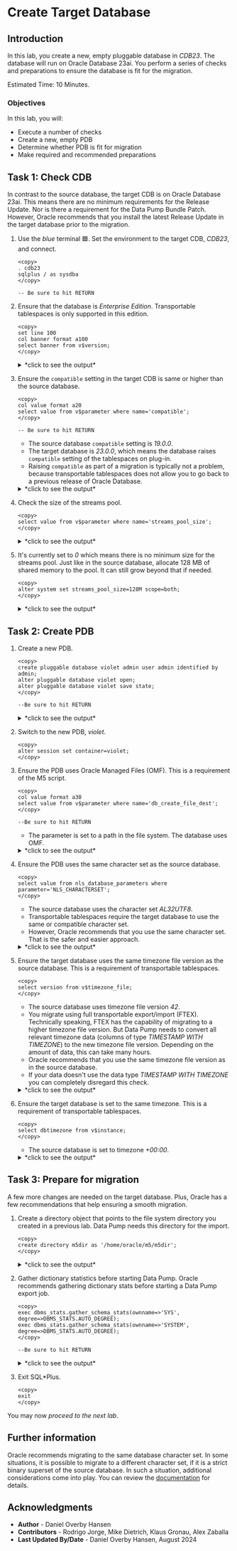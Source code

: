# Create Target Database

## Introduction

In this lab, you create a new, empty pluggable database in *CDB23*. The database will run on Oracle Database 23ai. You perform a series of checks and preparations to ensure the database is fit for the migration.

Estimated Time: 10 Minutes.

### Objectives

In this lab, you will:

* Execute a number of checks
* Create a new, empty PDB
* Determine whether PDB is fit for migration
* Make required and recommended preparations

## Task 1: Check CDB

In contrast to the source database, the target CDB is on Oracle Database 23ai. This means there are no minimum requirements for the Release Update. Nor is there a requirement for the Data Pump Bundle Patch. However, Oracle recommends that you install the latest Release Update in the target database prior to the migration.

1. Use the *blue* terminal 🟦. Set the environment to the target CDB, *CDB23*, and connect.

    ```
    <copy>
    . cdb23
    sqlplus / as sysdba
    </copy>

    -- Be sure to hit RETURN
    ```

2. Ensure that the database is *Enterprise Edition*. Transportable tablespaces is only supported in this edition.

    ```
    <copy>
    set line 100
    col banner format a100
    select banner from v$version;
    </copy>
    ```

    <details>
    <summary>*click to see the output*</summary>
    ``` text
    SQL> set line 100
    SQL> col banner format a100
    SQL> select banner from v$version;

    BANNER
    ----------------------------------------------------------------------------------------------------
    Oracle Database 23ai Enterprise Edition Release 23.0.0.0.0 - for Oracle Cloud and Engineered Systems
    ```
    </details>    

3. Ensure the `compatible` setting in the target CDB is same or higher than the source database.

    ```
    <copy>
    col value format a20
    select value from v$parameter where name='compatible';
    </copy>

    -- Be sure to hit RETURN
    ```

    * The source database `compatible` setting is *19.0.0*.
    * The target database is *23.0.0*, which means the database raises `compatible` setting of the tablespaces on plug-in.
    * Raising `compatible` as part of a migration is typically not a problem, because transportable tablespaces does not allow you to go back to a previous release of Oracle Database.

    <details>
    <summary>*click to see the output*</summary>
    ``` text
    SQL> col value format a20
    SQL> select value from v$parameter where name='compatible';

    VALUE
    --------------------    
    23.0.0
    ```
    </details>  

4. Check the size of the streams pool. 

    ```
    <copy>
    select value from v$parameter where name='streams_pool_size';
    </copy>
    ```

    <details>
    <summary>*click to see the output*</summary>
    ``` text
    SQL> select value from v$parameter where name='streams_pool_size';
    
    VALUE
    --------------------
    0
    ```
    </details> 

5. It's currently set to *0* which means there is no minimum size for the streams pool. Just like in the source database, allocate 128 MB of shared memory to the pool. It can still grow beyond that if needed.

    ```
    <copy>
    alter system set streams_pool_size=128M scope=both;
    </copy>
    ```

    <details>
    <summary>*click to see the output*</summary>
    ``` text
    SQL> alter system set streams_pool_size=128M scope=both;
    
    System altered.
    ```
    </details> 

## Task 2: Create PDB

1. Create a new PDB.

    ```
    <copy>
    create pluggable database violet admin user admin identified by admin;
    alter pluggable database violet open;
    alter pluggable database violet save state;
    </copy>
    
    --Be sure to hit RETURN
    ```

    <details>
    <summary>*click to see the output*</summary>
    ``` text
    SQL> create pluggable database violet admin user admin identified by admin;

    Pluggable database created.

    SQL> alter pluggable database violet open;

    Pluggable database altered.

    SQL> alter pluggable database violet save state;

    Pluggable database altered.
    ```
    </details>  

2. Switch to the new PDB, *violet*. 

    ```
    <copy>
    alter session set container=violet;
    </copy>
    ```

3. Ensure the PDB uses Oracle Managed Files (OMF). This is a requirement of the M5 script. 

    ```
    <copy>
    col value format a30
    select value from v$parameter where name='db_create_file_dest';
    </copy>
    
    --Be sure to hit RETURN
    ```

    * The parameter is set to a path in the file system. The database uses OMF.

    <details>
    <summary>*click to see the output*</summary>
    ``` text
    SQL> col value format a30
    SQL> select value from v$parameter where name='db_create_file_dest';
    
    VALUE
    ------------------------------
    /u02/oradata
    ```
    </details>      

4. Ensure the PDB uses the same character set as the source database. 

    ```
    <copy>
    select value from nls_database_parameters where parameter='NLS_CHARACTERSET';
    </copy>
    ```
    * The source database uses the character set *AL32UTF8*. 
    * Transportable tablespaces require the target database to use the same or compatible character set. 
    * However, Oracle recommends that you use the same character set. That is the safer and easier approach.

    <details>
    <summary>*click to see the output*</summary>
    ``` text
    SQL> select value from nls_database_parameters where parameter='NLS_CHARACTERSET';

    VALUE
    --------------------
    AL32UTF8
    ```
    </details>      

5. Ensure the target database uses the same timezone file version as the source database. This is a requirement of transportable tablespaces.

    ```
    <copy>
    select version from v$timezone_file;
    </copy>
    ```

    * The source database uses timezone file version *42*.
    * You migrate using full transportable export/import (FTEX). Technically speaking, FTEX has the capability of migrating to a higher timezone file version. But Data Pump needs to convert all relevant timezone data (columns of type *TIMESTAMP WITH TIMEZONE*) to the new timezone file version. Depending on the amount of data, this can take many hours.
    * Oracle recommends that you use the same timezone file version as in the source database.   
    * If your data doesn't use the data type *TIMESTAMP WITH TIMEZONE* you can completely disregard this check.

    <details>
    <summary>*click to see the output*</summary>
    ``` text
    SQL> select version from v$timezone_file;

    VERSION
    ----------
    42
    ```
    </details>      

6. Ensure the target database is set to the same timezone. This is a requirement of transportable tablespaces.

    ```
    <copy>
    select dbtimezone from v$instance;
    </copy>
    ```

    * The source database is set to timezone *+00:00*.

    <details>
    <summary>*click to see the output*</summary>
    ``` text
    SQL> select dbtimezone from v$instance;

    DBTIME
    ------
    +00:00
    ```
    </details>

## Task 3: Prepare for migration

A few more changes are needed on the target database. Plus, Oracle has a few recommendations that help ensuring a smooth migration.

1. Create a directory object that points to the file system directory you created in a previous lab. Data Pump needs this directory for the import.

    ```
    <copy>
    create directory m5dir as '/home/oracle/m5/m5dir';
    </copy>
    ```

    <details>
    <summary>*click to see the output*</summary>
    ``` text
    SQL> create directory m5dir as '/home/oracle/m5/m5dir';
    
    Directory created.
    ```
    </details>

3. Gather dictionary statistics before starting Data Pump. Oracle recommends gathering dictionary stats before starting a Data Pump export job.

    ```
    <copy>
    exec dbms_stats.gather_schema_stats(ownname=>'SYS', degree=>DBMS_STATS.AUTO_DEGREE);
    exec dbms_stats.gather_schema_stats(ownname=>'SYSTEM', degree=>DBMS_STATS.AUTO_DEGREE);
    </copy>
    
    --Be sure to hit RETURN
    ```

    <details>
    <summary>*click to see the output*</summary>
    ``` text
    SQL> exec dbms_stats.gather_schema_stats(ownname=>'SYS', degree=>DBMS_STATS.AUTO_DEGREE);

    PL/SQL procedure successfully completed.

    SQL> exec dbms_stats.gather_schema_stats(ownname=>'SYSTEM', degree=>DBMS_STATS.AUTO_DEGREE);

    PL/SQL procedure successfully completed.
    ```
    </details>

4. Exit SQL*Plus.

    ```
    <copy>
    exit
    </copy>
    ```

You may now *proceed to the next lab*.

## Further information

Oracle recommends migrating to the same database character set. In some situations, it is possible to migrate to a different character set, if it is a strict binary superset of the source database. In such a situation, additional considerations come into play. You can review the [documentation](https://docs.oracle.com/en//database/oracle/oracle-database/19/spmds/general-limitations-on-transporting-data.html#GUID-28800719-6CB9-4A71-95DD-4B61AA603173) for details. 

## Acknowledgments

* **Author** - Daniel Overby Hansen
* **Contributors** - Rodrigo Jorge, Mike Dietrich, Klaus Gronau, Alex Zaballa
* **Last Updated By/Date** - Daniel Overby Hansen, August 2024
